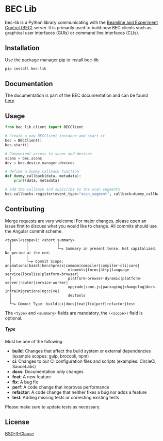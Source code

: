 # BEC Lib

bec-lib is a Python library communicating with the [Beamline and Experiment Control (BEC)](https://gitlab.psi.ch/bec/bec) server. It is primarily used to build new BEC clients such as graphical user interfaces (GUIs) or command line interfaces (CLIs).

## Installation

Use the package manager [pip](https://pip.pypa.io/en/stable/) to install bec-lib.

```bash
pip install bec-lib
```

## Documentation

The documentation is part of the BEC documentation and can be found [here](https://bec.readthedocs.io/en/latest/).

## Usage

```python
from bec_lib.client import BECClient

# Create a new BECClient instance and start it
bec = BECClient()
bec.start()

# Convenient access to scans and devices
scans = bec.scans
dev = bec.device_manager.devices

# define a dummy callback function
def dummy_callback(data, metadata):
    print(data, metadata)

# add the callback and subscribe to the scan segments
bec.callbacks.register(event_type="scan_segment", callback=dummy_callback, sync=False)

```

## Contributing

Merge requests are very welcome! For major changes, please open an issue first to discuss what you would like to change.
All commits should use the Angular commit scheme:

```
<type>(<scope>): <short summary>
  │       │             │
  │       │             └─⫸ Summary in present tense. Not capitalized. No period at the end.
  │       │
  │       └─⫸ Commit Scope: animations|bazel|benchpress|common|compiler|compiler-cli|core|
  │                          elements|forms|http|language-service|localize|platform-browser|
  │                          platform-browser-dynamic|platform-server|router|service-worker|
  │                          upgrade|zone.js|packaging|changelog|docs-infra|migrations|ngcc|ve|
  │                          devtools
  │
  └─⫸ Commit Type: build|ci|docs|feat|fix|perf|refactor|test
```

The `<type>` and `<summary>` fields are mandatory, the `(<scope>)` field is optional.
##### Type

Must be one of the following:

* **build**: Changes that affect the build system or external dependencies (example scopes: gulp, broccoli, npm)
* **ci**: Changes to our CI configuration files and scripts (examples: CircleCi, SauceLabs)
* **docs**: Documentation only changes
* **feat**: A new feature
* **fix**: A bug fix
* **perf**: A code change that improves performance
* **refactor**: A code change that neither fixes a bug nor adds a feature
* **test**: Adding missing tests or correcting existing tests


Please make sure to update tests as necessary.

## License

[BSD-3-Clause](https://choosealicense.com/licenses/bsd-3-clause/)
